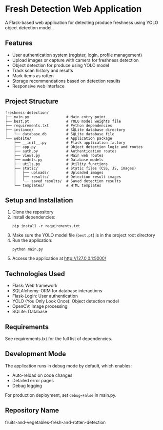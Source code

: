 # Fresh Detection Web Application

A Flask-based web application for detecting produce freshness using YOLO object detection model.

## Features

- User authentication system (register, login, profile management)
- Upload images or capture with camera for freshness detection
- Object detection for produce using YOLO model
- Track scan history and results
- Mark items as rotten
- Storage recommendations based on detection results
- Responsive web interface

## Project Structure

```
freshness-detection/
├── main.py                 # Main entry point
├── best.pt                 # YOLO model weights file
├── requirements.txt        # Python dependencies
├── instance/               # SQLite database directory
│   └── database.db         # SQLite database file
└── website/                # Application package
    ├── __init__.py         # Flask application factory
    ├── app.py              # Object detection logic and routes
    ├── auth.py             # Authentication routes
    ├── views.py            # Main web routes
    ├── models.py           # Database models
    ├── utils.py            # Utility functions
    ├── static/             # Static files (CSS, JS, images)
    │   ├── uploads/        # Uploaded images
    │   ├── results/        # Detection result images
    │   └── saved_results/  # Saved detection results
    └── templates/          # HTML templates
```

## Setup and Installation

1. Clone the repository
2. Install dependencies:
   ```
   pip install -r requirements.txt
   ```
3. Make sure the YOLO model file (`best.pt`) is in the project root directory
4. Run the application:
   ```
   python main.py
   ```
5. Access the application at http://127.0.0.1:5000/

## Technologies Used

- Flask: Web framework
- SQLAlchemy: ORM for database interactions
- Flask-Login: User authentication
- YOLO (You Only Look Once): Object detection model
- OpenCV: Image processing
- SQLite: Database

## Requirements

See requirements.txt for the full list of dependencies.

## Development Mode

The application runs in debug mode by default, which enables:
- Auto-reload on code changes
- Detailed error pages
- Debug logging

For production deployment, set `debug=False` in main.py.

## Repository Name

fruits-and-vegetables-fresh-and-rotten-detection
